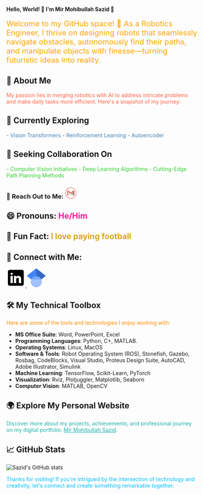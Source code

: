 #### Hello, World! 👋 I'm Mir Mohibullah Sazid 🎈

<div style="color: #FFA500; font-size: 20px;">
Welcome to my GitHub space! 🌟 As a Robotics Engineer, I thrive on designing robots that seamlessly navigate obstacles, autonomously find their paths, and manipulate objects with finesse—turning futuristic ideas into reality.
</div>

## 🤖 About Me
<div style="color: #FF6347;">
My passion lies in merging robotics with AI to address intricate problems and make daily tasks more efficient. Here's a snapshot of my journey:
</div>

## 🌱 Currently Exploring
<div style="color: #4682B4;">
- Vision Transformers
- Reinforcement Learning
- Autoencoder
</div>

## 🤼 Seeking Collaboration On
<div style="color: #32CD32;">
- Computer Vision Initiatives
- Deep Learning Algorithms
- Cutting-Edge Path Planning Methods
</div>

### 📢 Reach Out to Me: <a href="mailto:sazidarnob@gmail.com"><img src="https://github.com/syma-afsha/syma-afsha/blob/main/symaafsha/src/image/footer-mail.png" alt="Email" style="width: 30px; height: 30px;"></a>

## 😄 Pronouns: <span style="color: #FF1493;">He/Him</span>

## 🎉 Fun Fact: <span style="color: #DAA520;">I love paying football </span>

## 🤝 Connect with Me:
<a href="https://www.linkedin.com/in/mir-mohibullah-sazid-a2ba80194/" target="_blank">
    <img src="https://github.com/syma-afsha/syma-afsha/blob/main/symaafsha/src/image/linkedin.png" alt="LinkedIn" style="width: 50px; height: 50px;">
</a>
<a href="https://scholar.google.com/citations?user=TKrHms8AAAAJ&hl=en&oi=sra" target="_blank">
    <img src="https://github.com/syma-afsha/syma-afsha/blob/main/symaafsha/src/image/googlescholar.png" alt="Google Scholar" style="width: 50px; height: 50px;">
</a>

## 🛠️ My Technical Toolbox
<div style="color: #FF8C00;">
Here are some of the tools and technologies I enjoy working with:
</div>

- **MS Office Suite**: Word, PowerPoint, Excel
- **Programming Languages**: Python, C+, MATLAB.
- **Operating Systems**: Linux, MacOS
- **Software & Tools**: Robot Operating System (ROS), Stonefish, Gazebo, Rosbag, CodeBlocks, Visual Studio, Proteus Design Suite, AutoCAD, Adobe Illustrator, Simulink
- **Machine Learning**: TensorFlow, Scikit-Learn, PyTorch
- **Visualization**: Rviz, Plotjuggler, Matplotlib, Seaborn
- **Computer Vision**: MATLAB, OpenCV

## 🌍 Explore My Personal Website
<div style="color: #20B2AA;">
Discover more about my projects, achievements, and professional journey on my digital portfolio: <a href="https://sites.google.com/view/mir-mohibullah-sazid/home" style="color: #20B2AA;">Mir Mohibullah Sazid</a>.
</div>

## 📈 GitHub Stats
![Sazid's GitHub stats](https://github-readme-stats.vercel.app/api?username=Sazid669&show_icons=true&theme=tokyonight)

<div style="color: #00BFFF;">
Thanks for visiting! If you're intrigued by the intersection of technology and creativity, let's connect and create something remarkable together.
</div>

